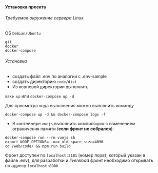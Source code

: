 #### **Установка проекта**

###### Требуемое окружение сервера Linux
OS `Debian/Ubuntu`

`git`   
`docker`   
`docker-compose`

###### Установка

* создать файл .env по аналогии с .env-sample
* создать директорию `code/dist`
* Из корневой директории выполнить 

`make up` или `docker-compose up -d`
    
  Для просмотра хода выполнения можно выполнить команду
   
   `docker-compose up -d && docker-compose logs -f`

* В контейнере `vuejs` выполнить компиляцию 
с изменением ограничения памяти (**если фронт не собрался**):
 
```
docker-compose run --rm vuejs sh
export NODE_OPTIONS=--max_old_space_size=4096
cd /web/code/ && npm run build
```

Фронт доступен по `localhost:3181` (номер порат, который указан в файле .env),
для разработки и *livereload* фронт необходимо открывать
по адресу `localhost:8080`
